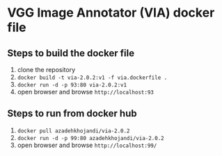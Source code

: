 # VGG Image Annotator (VIA) docker file

## Steps to build the docker file

1. clone the repository 
2. `docker build -t via-2.0.2:v1 -f via.dockerfile .`
3. `docker run -d -p 93:80 via-2.0.2:v1`
4. open browser and browse `http://localhost:93`

## Steps to run from docker hub

1. `docker pull azadehkhojandi/via-2.0.2`
2. `docker run -d -p 99:80 azadehkhojandi/via-2.0.2`
3. open browser and browse `http://localhost:99/`
